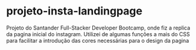 # projeto-insta-landingpage
Projeto do Santander Full-Stacker Developer Bootcamp, onde fiz a replica da pagina inicial do instagram. 
Utilizei de algumas funções a mais do CSS para facilitar a introdução das cores necessárias para o design da pagina
